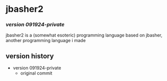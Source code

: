 # jbasher2
### *version 091924-private*
jbasher2 is a (somewhat esoteric) programming language based on jbasher, another programming language i made


## version history

- version 091924-private
    - original commit